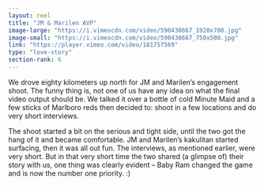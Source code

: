 ```yaml
---
layout: reel
title: "JM & Marilen AVP"
image-large: "https://i.vimeocdn.com/video/590438667_1920x700.jpg"
image-small: "https://i.vimeocdn.com/video/590438667_750x500.jpg"
link: "https://player.vimeo.com/video/181757569"
type: "love-story"
section-rank: 6
---
```

We drove eighty kilometers up north for JM and Marilen’s engagement shoot. The funny thing is, not one of us have any idea on what the final video output should be. We talked it over a bottle of cold Minute Maid and a few sticks of Marlboro reds then decided to: shoot in a few locations and do very short interviews.

The shoot started a bit on the serious and tight side, until the two got the hang of it and became comfortable. JM and Marilen’s kakulitan started surfacing, then it was all out fun. The interviews, as mentioned earlier, were very short. But in that very short time the two shared (a glimpse of) their story with us, one thing was clearly evident – Baby Ram changed the game and is now the number one priority. :)